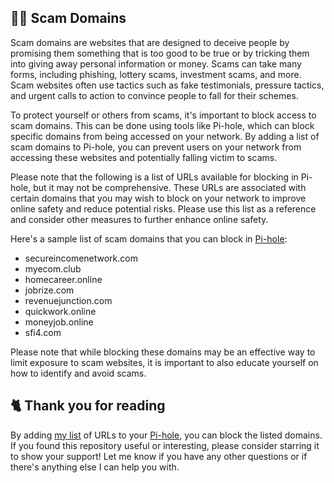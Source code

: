 ## 🕵️‍♀️ Scam Domains
Scam domains are websites that are designed to deceive people by promising them something that is too good to be true or by tricking them into giving away personal information or money.
Scams can take many forms, including phishing, lottery scams, investment scams, and more. Scam websites often use tactics such as fake testimonials, pressure tactics, and urgent calls to action to convince people to fall for their schemes.

To protect yourself or others from scams, it's important to block access to scam domains.
This can be done using tools like Pi-hole, which can block specific domains from being accessed on your network.
By adding a list of scam domains to Pi-hole, you can prevent users on your network from accessing these websites and potentially falling victim to scams.

Please note that the following is a list of URLs available for blocking in Pi-hole, but it may not be comprehensive.
These URLs are associated with certain domains that you may wish to block on your network to improve online safety and reduce potential risks.
Please use this list as a reference and consider other measures to further enhance online safety.

Here's a sample list of scam domains that you can block in [Pi-hole](../What%20is%20Pi-hole.md):
- secureincomenetwork.com
- myecom.club
- homecareer.online
- jobrize.com
- revenuejunction.com
- quickwork.online
- moneyjob.online
- sfi4.com

Please note that while blocking these domains may be an effective way to limit exposure to scam websites, it is important to also educate yourself on how to identify and avoid scams.

## 🐈 Thank you for reading
By adding [my list](https://github.com/sefinek24/PiHole-Blocklist-Collection/blob/main/List.md) of URLs to your [Pi-hole](../What%20is%20Pi-hole.md), you can block the listed domains.
If you found this repository useful or interesting, please consider starring it to show your support!
Let me know if you have any other questions or if there's anything else I can help you with.